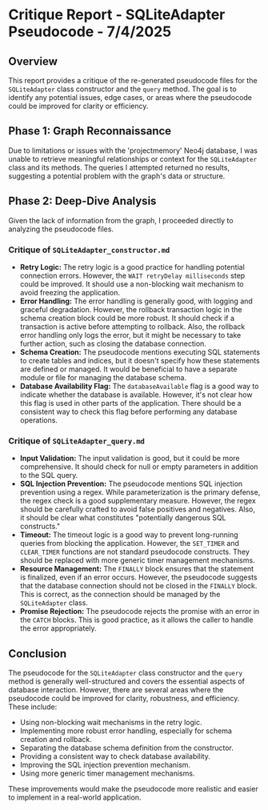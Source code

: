 # Critique Report - SQLiteAdapter Pseudocode - 7/4/2025

## Overview

This report provides a critique of the re-generated pseudocode files for the `SQLiteAdapter` class constructor and the `query` method. The goal is to identify any potential issues, edge cases, or areas where the pseudocode could be improved for clarity or efficiency.

## Phase 1: Graph Reconnaissance

Due to limitations or issues with the 'projectmemory' Neo4j database, I was unable to retrieve meaningful relationships or context for the `SQLiteAdapter` class and its methods. The queries I attempted returned no results, suggesting a potential problem with the graph's data or structure.

## Phase 2: Deep-Dive Analysis

Given the lack of information from the graph, I proceeded directly to analyzing the pseudocode files.

### Critique of `SQLiteAdapter_constructor.md`

*   **Retry Logic:** The retry logic is a good practice for handling potential connection errors. However, the `WAIT retryDelay milliseconds` step could be improved. It should use a non-blocking wait mechanism to avoid freezing the application.
*   **Error Handling:** The error handling is generally good, with logging and graceful degradation. However, the rollback transaction logic in the schema creation block could be more robust. It should check if a transaction is active before attempting to rollback. Also, the rollback error handling only logs the error, but it might be necessary to take further action, such as closing the database connection.
*   **Schema Creation:** The pseudocode mentions executing SQL statements to create tables and indices, but it doesn't specify how these statements are defined or managed. It would be beneficial to have a separate module or file for managing the database schema.
*   **Database Availability Flag:** The `databaseAvailable` flag is a good way to indicate whether the database is available. However, it's not clear how this flag is used in other parts of the application. There should be a consistent way to check this flag before performing any database operations.

### Critique of `SQLiteAdapter_query.md`

*   **Input Validation:** The input validation is good, but it could be more comprehensive. It should check for null or empty parameters in addition to the SQL query.
*   **SQL Injection Prevention:** The pseudocode mentions SQL injection prevention using a regex. While parameterization is the primary defense, the regex check is a good supplementary measure. However, the regex should be carefully crafted to avoid false positives and negatives. Also, it should be clear what constitutes "potentially dangerous SQL constructs."
*   **Timeout:** The timeout logic is a good way to prevent long-running queries from blocking the application. However, the `SET_TIMER` and `CLEAR_TIMER` functions are not standard pseudocode constructs. They should be replaced with more generic timer management mechanisms.
*   **Resource Management:** The `FINALLY` block ensures that the statement is finalized, even if an error occurs. However, the pseudocode suggests that the database connection should not be closed in the `FINALLY` block. This is correct, as the connection should be managed by the `SQLiteAdapter` class.
*   **Promise Rejection:** The pseudocode rejects the promise with an error in the `CATCH` blocks. This is good practice, as it allows the caller to handle the error appropriately.

## Conclusion

The pseudocode for the `SQLiteAdapter` class constructor and the `query` method is generally well-structured and covers the essential aspects of database interaction. However, there are several areas where the pseudocode could be improved for clarity, robustness, and efficiency. These include:

*   Using non-blocking wait mechanisms in the retry logic.
*   Implementing more robust error handling, especially for schema creation and rollback.
*   Separating the database schema definition from the constructor.
*   Providing a consistent way to check database availability.
*   Improving the SQL injection prevention mechanism.
*   Using more generic timer management mechanisms.

These improvements would make the pseudocode more realistic and easier to implement in a real-world application.